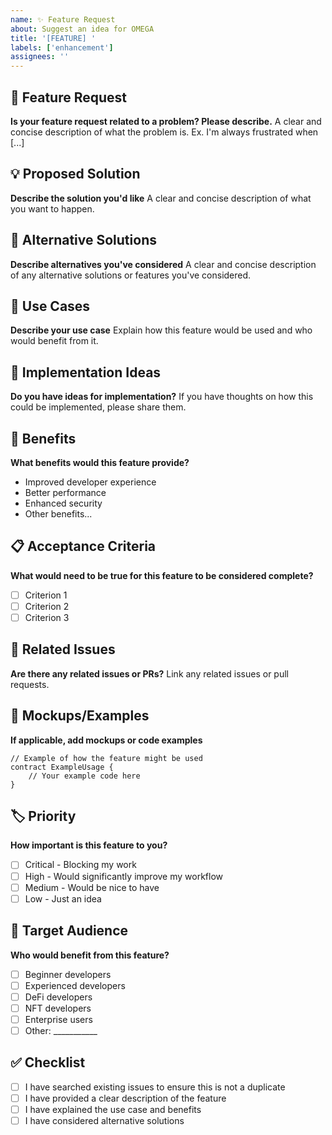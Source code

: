 ```yaml
---
name: ✨ Feature Request
about: Suggest an idea for OMEGA
title: '[FEATURE] '
labels: ['enhancement']
assignees: ''
---
```


## 🚀 Feature Request

**Is your feature request related to a problem? Please describe.**
A clear and concise description of what the problem is. Ex. I'm always frustrated when [...]

## 💡 Proposed Solution

**Describe the solution you'd like**
A clear and concise description of what you want to happen.

## 🔄 Alternative Solutions

**Describe alternatives you've considered**
A clear and concise description of any alternative solutions or features you've considered.

## 🎯 Use Cases

**Describe your use case**
Explain how this feature would be used and who would benefit from it.

## 📝 Implementation Ideas

**Do you have ideas for implementation?**
If you have thoughts on how this could be implemented, please share them.

## 🌟 Benefits

**What benefits would this feature provide?**
- Improved developer experience
- Better performance
- Enhanced security
- Other benefits...

## 📋 Acceptance Criteria

**What would need to be true for this feature to be considered complete?**
- [ ] Criterion 1
- [ ] Criterion 2
- [ ] Criterion 3

## 🔗 Related Issues

**Are there any related issues or PRs?**
Link any related issues or pull requests.

## 📸 Mockups/Examples

**If applicable, add mockups or code examples**

```mega
// Example of how the feature might be used
contract ExampleUsage {
    // Your example code here
}
```

## 🏷️ Priority

**How important is this feature to you?**
- [ ] Critical - Blocking my work
- [ ] High - Would significantly improve my workflow
- [ ] Medium - Would be nice to have
- [ ] Low - Just an idea

## 🎯 Target Audience

**Who would benefit from this feature?**
- [ ] Beginner developers
- [ ] Experienced developers
- [ ] DeFi developers
- [ ] NFT developers
- [ ] Enterprise users
- [ ] Other: ___________

## ✅ Checklist

- [ ] I have searched existing issues to ensure this is not a duplicate
- [ ] I have provided a clear description of the feature
- [ ] I have explained the use case and benefits
- [ ] I have considered alternative solutions